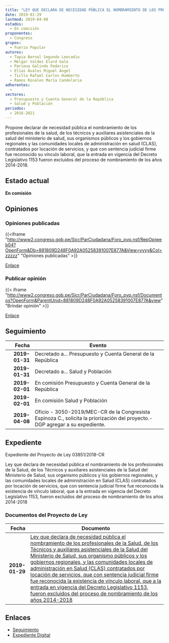 ```yaml
---
title: "LEY QUE DECLARA DE NECESIDAD PÚBLICA EL NOMBRAMIENTO DE LOS PROFESIONALES DE LA SALUD, DE LOS TÉCNICOS Y AUXILIARES ASISTENCIALES DE LA SALUD DEL MINISTERIO DE SALUD, SUS ORGANISMOS PÚBLICOS Y LOS GOBIERNOS REGIONALES QUE FUERON EXCLUIDOS DEL PROCESO DE NOMBRAMIENTO DE LOS AÑOS 2014-2018"
date: 2019-01-29
lastmod: 2019-04-08
estados: 
  - En comisión
proponentes: 
  - Congreso
grupos: 
  - Fuerza Popular
autores: 
  - Tapia Bernal Segundo Leocadio
  - Melgar Valdez Elard Galo
  - Pariona Galindo Federico
  - Elías Ávalos Miguel Ángel
  - Ticlla Rafael Carlos Humberto
  - Ramos Rosales María Candelaria
adherentes: 
  - 
sectores: 
  - Presupuesto y Cuenta General de la República
  - Salud y Población
periodos: 
  - 2016-2021
---
```


Propone declarar de necesidad pública el nombramiento de los profesionales de la salud, de los técnicos y auxiliares asistenciales de la salud del ministerio de salud, sus organismos públicos y los gobiernos regionales y las comunidades locales de administración en salud (CLAS), contratados por locación de servicios, y que con sentencia judicial firme fue reconocido su vínculo laboral, que la entrada en vigencia del Decreto Legislativo 1153 fueron excluidos del proceso de nombramiento de los años 2014-2018.


## Estado actual

**En comisión**

## Opiniones

### Opiniones publicadas

{{<iframe "http://www2.congreso.gob.pe/Sicr/ParCiudadana/Foro_pvp.nsf/RepOpiweb04?OpenForm&Db=881809D248F0A92A05258391007E877A&View=yyyy&Col=zzzzz" "Opiniones publicadas" >}}

[Enlace](http://www2.congreso.gob.pe/Sicr/ParCiudadana/Foro_pvp.nsf/RepOpiweb04?OpenForm&Db=881809D248F0A92A05258391007E877A&View=yyyy&Col=zzzzz)
### Publicar opinión

{{< iframe "http://www2.congreso.gob.pe/Sicr/ParCiudadana/Foro_pvp.nsf/Documentos?OpenForm&ParentUnid=881809D248F0A92A05258391007E877A&view" "Brindar opinión" >}}

[Enlace](http://www2.congreso.gob.pe/Sicr/ParCiudadana/Foro_pvp.nsf/Documentos?OpenForm&ParentUnid=881809D248F0A92A05258391007E877A&view)

## Seguimiento

| Fecha | Evento |
|------:|--------|
| **2019-01-31** | Decretado a... Presupuesto y Cuenta General de la República|
| **2019-01-31** | Decretado a... Salud y Población|
| **2019-02-01** | En comisión Presupuesto y Cuenta General de la República|
| **2019-02-01** | En comisión Salud y Población|
| **2019-04-08** | Oficio - 3050-2019/MEC-CR de la Congresista Espinoza C., solicita la priorización del proyecto.-DGP agregar a su expediente.|


## Expediente

Expediente del Proyecto de Ley 03851/2018-CR

Ley que declara de necesidad pública el nombramiento de los profesionales de la Salud, de los Técnicos y auxiliares asistenciales de la Salud del Ministerio de Salud, sus organismo públicos y los gobiernos regionales, y las comunidades locales de administración en Salud (CLAS) contratados por locación de servicios, que con sentencia judicial firme fue reconocida la existencia de vínculo laboral, que a la entrada en vigencia del Decreto Legislativo 1153, fueron excluidos del proceso de nombramiento de los años 2014-2018


### Documentos del Proyecto de Ley

| Fecha | Documento |
|------:|--------|
| **2019-01-29** | [Ley que declara de necesidad pública el nombramiento de los profesionales de la Salud, de los Técnicos y auxiliares asistenciales de la Salud del Ministerio de Salud, sus organismo públicos y los gobiernos regionales, y las comunidades locales de administración en Salud (CLAS) contratados por locación de servicios, que con sentencia judicial firme fue reconocida la existencia de vínculo laboral, que a la entrada en vigencia del Decreto Legislativo 1153, fueron excluidos del proceso de nombramiento de los años 2014-2018](http://www.leyes.congreso.gob.pe/Documentos/2016_2021/Proyectos_de_Ley_y_de_Resoluciones_Legislativas/PL0385120190129.pdf) |

## Enlaces 

- [Seguimiento](http://www2.congreso.gob.pe/Sicr/TraDocEstProc/CLProLey2016.nsf/f7fff46988ca05b1052578e100829cc7/777e16edc660480105258392005d5525?OpenDocument)
- [Expediente Digital](http://www2.congreso.gob.pe/Sicr/TraDocEstProc/CLProLey2016.nsf/f7fff46988ca05b1052578e100829cc7/777e16edc660480105258392005d5525?OpenDocument&Click=05257FB7005EB655.eb71d0cf91d8294e05256cdf006b5706/$Body/0.1C6C)
